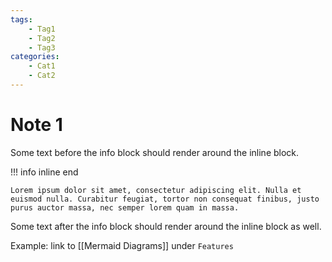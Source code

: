 ```yaml
---
tags:
    - Tag1
    - Tag2
    - Tag3
categories:
    - Cat1
    - Cat2
---
```


# Note 1

Some text before the info block should render around the inline block.

!!! info inline end

    Lorem ipsum dolor sit amet, consectetur adipiscing elit. Nulla et euismod nulla. Curabitur feugiat, tortor non consequat finibus, justo purus auctor massa, nec semper lorem quam in massa.

Some text after the info block should render around the inline block as well.

Example: link to [[Mermaid Diagrams]] under `Features`
